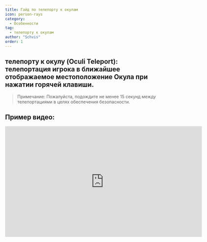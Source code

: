 ```yaml
---
title: Гайд по телепорту к окулам
icon: person-rays
category:
  - Особенности
tag:
  - телепорту к окулам
author: "Schvis"
order: 1
---
```


## телепорту к окулу (Oculi Teleport): телепортация игрока в ближайшее отображаемое местоположение Окула при нажатии горячей клавиши.

> Примечание: Пожалуйста, подождите не менее 15 секунд между телепортациями в целях обеспечения безопасности.

## Пример видео:

<div class="iframe-container"><iframe width="640" height="360" src="https://www.youtube.com/embed/j2Yu31J7Yh4?list=PL5eI1Tb64p56g27qfYk7VuFTz4FK6YrKa" title="Korepi - Oculi/ChestTeleport" frameborder="0" allow="accelerometer; autoplay; clipboard-write; encrypted-media; gyroscope; picture-in-picture; web-share" allowfullscreen></iframe></div>
